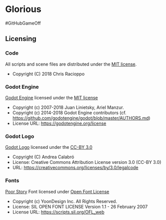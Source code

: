 # Glorious
#GitHubGameOff

## Licensing

### Code

All scripts and scene files are distributed under the [MIT license](LICENSE).

* Copyright (C) 2018 Chris Racioppo

### Godot Engine

[Godot Engine](https://godotengine.org/) licensed under the [MIT license](Godot-Engine_LICENSE.md)

* Copyright (c) 2007-2018 Juan Linietsky, Ariel Manzur.
* Copyright (c) 2014-2018 Godot Engine contributors (cf. https://github.com/godotengine/godot/blob/master/AUTHORS.md)
* License URL: https://godotengine.org/license

### Godot Logo

[Godot Logo](icon.png) licensed under the [CC-BY 3.0](Godot-Logo_LICENSE.md)

* Copyright (C) Andrea Calabró
* License: Creative Commons Attribution License version 3.0 (CC-BY 3.0)
* URL: https://creativecommons.org/licenses/by/3.0/legalcode

### Fonts

[Poor Story](Fonts/PoorStory-Regular.ttf) Font licensed under [Open Font License](Fonts/PoorStory-Regular_LICENSE.md)

* Copyright (c) YoonDesign Inc. All Rights Reserved.
* License: SIL OPEN FONT LICENSE Version 1.1 - 26 February 2007
* License URL: https://scripts.sil.org/OFL_web
